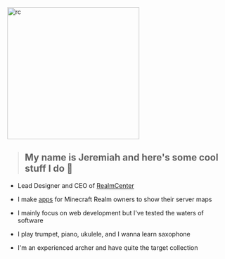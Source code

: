 <img src="https://realmcenter.org/assets/logo-f76ef188.png" alt="rc" width="300"/>

> ## My name is Jeremiah and here's some cool stuff I do 👋

- Lead Designer and CEO of [RealmCenter](https://realmcenter.org)
  
- I make [apps](https://realmcenter.github.io/) for Minecraft Realm owners to show their server maps
  
- I mainly focus on web development but I've tested the waters of software
  
- I play trumpet, piano, ukulele, and I wanna learn saxophone
  
- I'm an experienced archer and have quite the target collection
